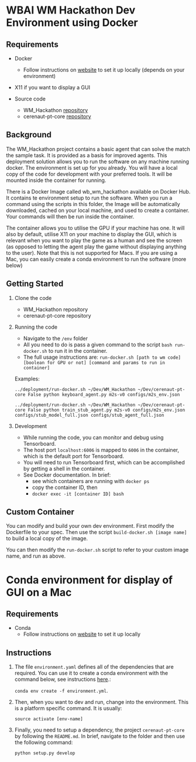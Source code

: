 # WBAI WM Hackathon Dev Environment using Docker

## Requirements
- Docker
    - Follow instructions on [website](https://www.docker.com) to set it up locally (depends on your environment)
- X11 if you want to display a GUI

- Source code
	- WM_Hackathon [repository](https://github.com/wbap/WM_Hackathon)
	- cerenaut-pt-core [repository](https://github.com/Cerenaut/cerenaut-pt-core)

## Background
The WM_Hackathon project contains a basic agent that can solve the match the sample task. It is provided as a basis for improved agents.
This deployment solution allows you to run the software on any machine running docker. The environment is set up for you already. 
You will have a local copy of the code for development with your preferred tools. It will be mounted inside the container for running.

There is a Docker Image called wb_wm_hackathon available on Docker Hub. It contains te environment setup to run the software. 
When you run a command using the scripts in this folder, the Image will be automatically downloaded, cached on your local machine, and used to create a container. Your commands will then be run inside the container.

The container allows you to utilise the GPU if your machine has one.
It will also by default, utilise X11 on your machine to display the GUI, which is relevant when you want to play the game as a human and see the screen (as opposed to letting the agent play the game without displaying anything to the user). Note that this is not supported for Macs. 
If you are using a Mac, you can easily create a conda environment to run the software (more below)


## Getting Started
1. Clone the code
	- WM_Hackathon repository
	- cerenaut-pt-core repository
3. Running the code
    - Navigate to the `/env` folder
    - All you need to do is pass a given command to the script `bash run-docker.sh` to run it in the container.
    - The full usage instructions are:
    `run-docker.sh [path to wm code] [boolean for GPU or not] [command and params to run in container]`

    Examples:

    `../deployment/run-docker.sh ~/Dev/WM_Hackathon ~/Dev/cerenaut-pt-core False python keyboard_agent.py m2s-v0 configs/m2s_env.json`

    `../deployment/run-docker.sh ~/Dev/WM_Hackathon ~/Dev/cerenaut-pt-core False python train_stub_agent.py m2s-v0 configs/m2s_env.json configs/stub_model_full.json configs/stub_agent_full.json` 

4. Development
    - While running the code, you can monitor and debug using Tensorboard. 
    - The host port `localhost:6006` is mapped to `6006` in the container, which is the default port for Tensorboard.
    - You will need to run Tensorboard first, which can be accomplished by getting a shell in the container.
    - See Docker documentation. In brief:
        - see which containers are running with `docker ps`
        - copy the container ID, then
        - `docker exec -it [container ID] bash`

## Custom Container
You can modify and build your own dev environment.
First modify the Dockerfile to your spec. 
Then use the script `build-docker.sh [image name]` to build a local copy of the image.

You can then modify the `run-docker.sh` script to refer to your custom image name, and run as above.

# Conda environment for display of GUI on a Mac

## Requirements
- Conda
    - Follow instructions on [website](https://www.anaconda.com) to set it up locally
   
## Instructions
1. The file `environment.yaml` defines all of the dependencies that are required.
You can use it to create a conda environment with the command below, see instructions [here](https://docs.conda.io/projects/conda/en/latest/user-guide/tasks/manage-environments.html#creating-an-environment-from-an-environment-yml-file).:

    `conda env create -f environment.yml`.

2. Then, when you want to dev and run, change into the environment. This is a platform specific command. It is usually:

    `source activate [env-name]`

3. Finally, you need to setup a dependency, the project `cerenaut-pt-core` by following the `README.md`. In brief, navigate to the folder and then use the following command:

    `python setup.py develop` 
